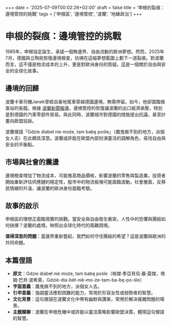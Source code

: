 +++
date = '2025-07-09T00:02:26+02:00'
draft = false
title = '申根的裂痕：邊境管控的挑戰'
tags = ['申根區', '邊境管控', '波蘭', '地緣政治']
+++

# 申根的裂痕：邊境管控的挑戰

1985年，申根協定誕生，承諾一個無邊界、自由流動的歐洲夢想。然而，2025年7月，德國與立陶宛恢復邊境檢查，彷彿在這幅夢想藍圖上劃下一道裂痕。對波蘭而言，這不僅是物流成本的上升，更是對歐洲身份的質疑。這是一個關於自由與安全的全球化故事。

## 邊境的回歸

波蘭卡車司機Janek曾經自豪地駕車穿越德國邊境，無需停留。如今，他卻面臨檢查站的長龍。根據 [波蘭新聞報導](https://www.google.com/url?sa=E&q=https://next.gazeta.pl/next/7,168930,32087129,kontrole-graniczne-poczatek-konca-schengen.html)，邊境管控的恢復讓波蘭的出口經濟承壓，特別是對德國的汽車零部件貿易。與此同時，波蘭城市對德國的措施提出抗議，甚至計畫向歐盟投訴。

波蘭俚語「Gdzie diabeł nie może, tam babę pośle」（魔鬼做不到的地方，派個女人去）在此頗具深意。波蘭或許能在歐盟內部扮演靈活的調解角色，尋找自由與安全的平衡點。

## 市場與社會的震盪

邊境檢查增加了物流成本，可能推高商品價格，影響波蘭的零售與製造業。投資者開始重新評估供應鏈的穩定性，股市中的物流板塊可能面臨波動。社會層面，反移民情緒的升溫，讓波蘭的歐洲身份面臨考驗。

## 故事的啟示

申根區的理想正面臨現實的挑戰。當安全與自由發生衝突，人性中的恐懼與團結如何抉擇？波蘭的處境，映照出全球化時代的兩難困境。

**值得深思的問題**：當邊界重新豎起，我們如何守住團結的希望？這是波蘭與歐洲的共同命題。

## 本篇俚語
- **原文**：Gdzie diabeł nie może, tam babę pośle（格傑·季亞貝烏·聶·莫傑，塔姆·巴貝·波希萊，Gdziè-dia-bèł-niè-mo-że-tam-ba-bę-po-śle）
- **字面意義**：魔鬼做不到的地方，派個女人去。
- **引申意義**：強調靈活應對困難的能力，常用於形容女性或弱勢者的智慧。
- **文化背景**：這句俚語在波蘭文化中帶有幽默與讚美，常用於解決複雜問題的場景。
- **主題關聯**：波蘭在申根危機中或許能以靈活策略影響歐盟決策，體現這句俚語的智慧。